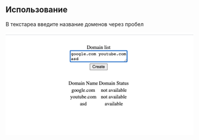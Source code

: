 ## Использование

В текстареа введите название доменов через пробел

![alt text](./public/image.png)
